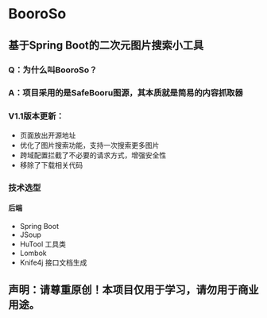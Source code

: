 # BooroSo

## 基于Spring Boot的二次元图片搜索小工具

### Q：为什么叫BooroSo？
### A：项目采用的是SafeBooru图源，其本质就是简易的内容抓取器

### V1.1版本更新：
- 页面放出开源地址
- 优化了图片搜索功能，支持一次搜索更多图片
- 跨域配置拦截了不必要的请求方式，增强安全性
- 移除了下载相关代码

### 技术选型
#### 后端
- Spring Boot
- JSoup
- HuTool 工具类
- Lombok
- Knife4j 接口文档生成

## 声明：请尊重原创！本项目仅用于学习，请勿用于商业用途。